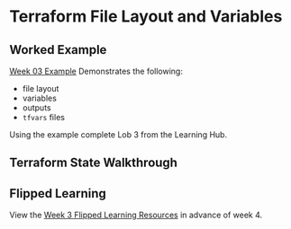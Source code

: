 # Terraform File Layout and Variables

## Worked Example

[Week 03 Example](/examples/wk03/) Demonstrates the following:

-  file layout
-  variables
-  outputs
-  `tfvars` files

Using the example complete Lob 3 from the Learning Hub.

## Terraform State Walkthrough


## Flipped Learning

View the [Week 3 Flipped Learning Resources](flipped_learning.md#week-03)
in advance of week 4.
